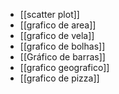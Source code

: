 

- [[scatter plot]]
- [[grafico de area]]
- [[grafico de vela]]
- [[grafico de bolhas]]
- [[Gráfico de barras]]
- [[grafico geografico]]
- [[grafico de pizza]]


